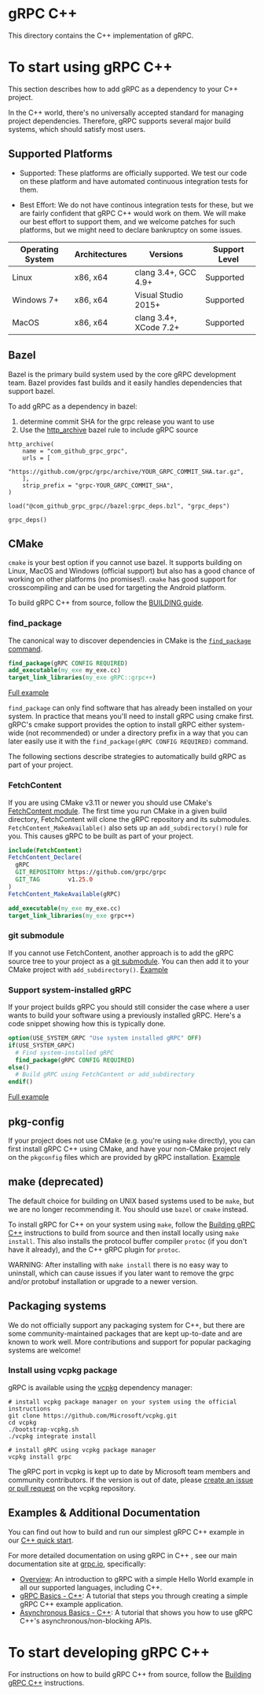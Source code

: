# gRPC C++

This directory contains the C++ implementation of gRPC.

# To start using gRPC C++

This section describes how to add gRPC as a dependency to your C++ project.

In the C++ world, there's no universally accepted standard for managing project dependencies.
Therefore, gRPC supports several major build systems, which should satisfy most users.

## Supported Platforms

* Supported: These platforms are officially supported. We test our code on these
platform and have automated continuous integration tests for them.

* Best Effort: We do not have continous integration tests for these, but we are fairly confident that gRPC C++ would work on them.
We will make our best effort to support them, and we welcome patches for such platforms, but we might need to declare bankruptcy on some issues.

| Operating System | Architectures | Versions | Support Level |
|------------------|---------------|----------|---------------|
| Linux            | x86, x64      | clang 3.4+, GCC 4.9+ | Supported |
| Windows 7+       | x86, x64      | Visual Studio 2015+  | Supported |
| MacOS            | x86, x64      | clang 3.4+, XCode 7.2+ | Supported |

## Bazel

Bazel is the primary build system used by the core gRPC development team. Bazel
provides fast builds and it easily handles dependencies that support bazel.

To add gRPC as a dependency in bazel:
1. determine commit SHA for the grpc release you want to use
2. Use the [http_archive](https://docs.bazel.build/versions/master/repo/http.html#http_archive) bazel rule to include gRPC source
  ```
  http_archive(
      name = "com_github_grpc_grpc",
      urls = [
          "https://github.com/grpc/grpc/archive/YOUR_GRPC_COMMIT_SHA.tar.gz",
      ],
      strip_prefix = "grpc-YOUR_GRPC_COMMIT_SHA",
  )

  load("@com_github_grpc_grpc//bazel:grpc_deps.bzl", "grpc_deps")

  grpc_deps()
  ```

## CMake

`cmake` is your best option if you cannot use bazel. It supports building on Linux,
MacOS and Windows (official support) but also has a good chance of working on
other platforms (no promises!). `cmake` has good support for crosscompiling and
can be used for targeting the Android platform.

To build gRPC C++ from source, follow the [BUILDING guide](../../BUILDING.md).

### find_package

The canonical way to discover dependencies in CMake is the
[`find_package` command](https://cmake.org/cmake/help/latest/command/find_package.html).

```cmake
find_package(gRPC CONFIG REQUIRED)
add_executable(my_exe my_exe.cc)
target_link_libraries(my_exe gRPC::grpc++)
```
[Full example](../../examples/cpp/helloworld/CMakeLists.txt)

`find_package` can only find software that has already been installed on your
system. In practice that means you'll need to install gRPC using cmake first.
gRPC's cmake support provides the option to install gRPC either system-wide
(not recommended) or under a directory prefix in a way that you can later
easily use it with the `find_package(gRPC CONFIG REQUIRED)` command.

The following sections describe strategies to automatically build gRPC
as part of your project.

### FetchContent
If you are using CMake v3.11 or newer you should use CMake's
[FetchContent module](https://cmake.org/cmake/help/latest/module/FetchContent.html).
The first time you run CMake in a given build directory, FetchContent will
clone the gRPC repository and its submodules. `FetchContent_MakeAvailable()`
also sets up an `add_subdirectory()` rule for you. This causes gRPC to be
built as part of your project.

```cmake
include(FetchContent)
FetchContent_Declare(
  gRPC
  GIT_REPOSITORY https://github.com/grpc/grpc
  GIT_TAG        v1.25.0
)
FetchContent_MakeAvailable(gRPC)

add_executable(my_exe my_exe.cc)
target_link_libraries(my_exe grpc++)
```

### git submodule
If you cannot use FetchContent, another approach is to add the gRPC source tree
to your project as a
[git submodule](https://git-scm.com/book/en/v2/Git-Tools-Submodules).
You can then add it to your CMake project with `add_subdirectory()`.
[Example](../../examples/cpp/helloworld/CMakeLists.txt)

### Support system-installed gRPC

If your project builds gRPC you should still consider the case where a user
wants to build your software using a previously installed gRPC. Here's a
code snippet showing how this is typically done.

```cmake
option(USE_SYSTEM_GRPC "Use system installed gRPC" OFF)
if(USE_SYSTEM_GRPC)
  # Find system-installed gRPC
  find_package(gRPC CONFIG REQUIRED)
else()
  # Build gRPC using FetchContent or add_subdirectory
endif()
```

[Full example](../../examples/cpp/helloworld/CMakeLists.txt)

## pkg-config

If your project does not use CMake (e.g. you're using `make` directly), you can
first install gRPC C++ using CMake, and have your non-CMake project rely on the
`pkgconfig` files which are provided by gRPC installation.
[Example](../../test/distrib/cpp/run_distrib_test_cmake_pkgconfig.sh)

## make (deprecated)

The default choice for building on UNIX based systems used to be `make`, but we are no longer recommending it.
You should use `bazel` or `cmake` instead.

To install gRPC for C++ on your system using `make`, follow the [Building gRPC C++](../../BUILDING.md)
instructions to build from source and then install locally using `make install`.
This also installs the protocol buffer compiler `protoc` (if you don't have it already),
and the C++ gRPC plugin for `protoc`.

WARNING: After installing with `make install` there is no easy way to uninstall, which can cause issues
if you later want to remove the grpc and/or protobuf installation or upgrade to a newer version.

## Packaging systems

We do not officially support any packaging system for C++, but there are some community-maintained packages that are kept up-to-date
and are known to work well. More contributions and support for popular packaging systems are welcome!

### Install using vcpkg package
gRPC is available using the [vcpkg](https://github.com/Microsoft/vcpkg) dependency manager:

```
# install vcpkg package manager on your system using the official instructions
git clone https://github.com/Microsoft/vcpkg.git
cd vcpkg
./bootstrap-vcpkg.sh
./vcpkg integrate install

# install gRPC using vcpkg package manager
vcpkg install grpc
```

The gRPC port in vcpkg is kept up to date by Microsoft team members and community contributors. If the version is out of date, please [create an issue or pull request](https://github.com/Microsoft/vcpkg) on the vcpkg repository.


## Examples & Additional Documentation

You can find out how to build and run our simplest gRPC C++ example in our
[C++ quick start](../../examples/cpp).

For more detailed documentation on using gRPC in C++ , see our main
documentation site at [grpc.io](https://grpc.io), specifically:

* [Overview](https://grpc.io/docs/): An introduction to gRPC with a simple
  Hello World example in all our supported languages, including C++.
* [gRPC Basics - C++](https://grpc.io/docs/tutorials/basic/c.html):
  A tutorial that steps you through creating a simple gRPC C++ example
  application.
* [Asynchronous Basics - C++](https://grpc.io/docs/tutorials/async/helloasync-cpp.html):
  A tutorial that shows you how to use gRPC C++'s asynchronous/non-blocking
  APIs.


# To start developing gRPC C++

For instructions on how to build gRPC C++ from source, follow the [Building gRPC C++](../../BUILDING.md) instructions.
